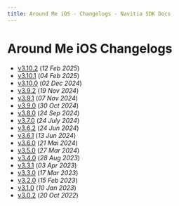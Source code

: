 ```yaml
---
title: Around Me iOS - Changelogs - Navitia SDK Docs
---
```


# Around Me iOS Changelogs

* [v3.10.2](releases/3.10.2/index.md) (_12 Feb 2025_)
* [v3.10.1](releases/3.10.1/index.md) (_04 Feb 2025_)
* [v3.10.0](releases/3.10.0/index.md) (_02 Dec 2024_)
* [v3.9.2](releases/3.9.2/index.md) (_19 Nov 2024_)
* [v3.9.1](releases/3.9.1/index.md) (_07 Nov 2024_)
* [v3.9.0](releases/3.9.0/index.md) (_30 Oct 2024_)
* [v3.8.0](releases/3.8.0/index.md) (_24 Sep 2024_)
* [v3.7.0](releases/3.7.0/index.md) (_24 July 2024_)
* [v3.6.2](releases/3.6.2/index.md) (_24 Jun 2024_)
* [v3.6.1](releases/3.6.1/index.md) (_13 Jun 2024_)
* [v3.6.0](releases/3.6.0/index.md) (_21 Mai 2024_)
* [v3.5.0](releases/3.5.0/index.md) (_27 Mar 2024_)
* [v3.4.0](releases/3.4.0/index.md) (_28 Aug 2023_)
* [v3.3.1](releases/3.3.1/index.md) (_03 Apr 2023_)
* [v3.3.0](releases/3.3.0/index.md) (_17 Mar 2023_)
* [v3.2.0](releases/3.2.0/index.md) (_15 Feb 2023_)
* [v3.1.0](releases/3.1.0/index.md) (_10 Jan 2023_)
* [v3.0.2](releases/3.0.2/index.md) (_20 Oct 2022_)
